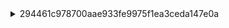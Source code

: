 <details>
<summary>294461c978700aae933fe9975f1ea3ceda147e0a</summary>

| **hayashi Type**         | **Count** |
|-----------------------------|----------|
| **Move Method**             | 6        |
| **Rename Method**           | 2        |
| **Move and Rename Method**  | 1        |  

| repository_name | commit_id | file_similarity_score | change_type | change_type_info | old_filename | new_filename |
|----------------|-----------|----------------------|-------------|------------------|--------------|--------------|
| mbassador | 294461c | 100 | Move Method | 'protected_Collection[Subscription]_getSubscriptionsByMessageType' from 'src/main/java/net/engio/mbassy/bus/AbstractSyncMessageBus' to 'src/main/java/net/engio/mbassy/bus/AbstractPubSubSupport' | src/main/java/net/engio/mbassy/bus/AbstractSyncMessageBus#protected_Collection[Subscription]_getSubscriptionsByMessageType(Class).mjava | src/main/java/net/engio/mbassy/bus/AbstractPubSubSupport#protected_Collection[Subscription]_getSubscriptionsByMessageType(Class).mjava |
| mbassador | 294461c | 100 | Move Method | 'protected_MessagePublication_createMessagePublication' from 'src/main/java/net/engio/mbassy/bus/AbstractSyncMessageBus' to 'src/main/java/net/engio/mbassy/bus/AbstractPubSubSupport' | src/main/java/net/engio/mbassy/bus/AbstractSyncMessageBus#protected_MessagePublication_createMessagePublication(T).mjava | src/main/java/net/engio/mbassy/bus/AbstractPubSubSupport#protected_MessagePublication_createMessagePublication(T).mjava |
| mbassador | 294461c | 100 | Move Method | 'public_boolean_unsubscribe' from 'src/main/java/net/engio/mbassy/bus/AbstractSyncMessageBus' to 'src/main/java/net/engio/mbassy/bus/AbstractPubSubSupport' | src/main/java/net/engio/mbassy/bus/AbstractSyncMessageBus#public_boolean_unsubscribe(Object).mjava | src/main/java/net/engio/mbassy/bus/AbstractPubSubSupport#public_boolean_unsubscribe(Object).mjava |
| mbassador | 294461c | 100 | Move Method | 'public_void_addErrorHandler' from 'src/main/java/net/engio/mbassy/bus/AbstractSyncMessageBus' to 'src/main/java/net/engio/mbassy/bus/AbstractPubSubSupport' | src/main/java/net/engio/mbassy/bus/AbstractSyncMessageBus#public_void_addErrorHandler(IPublicationErrorHandler).mjava | src/main/java/net/engio/mbassy/bus/AbstractPubSubSupport#public_void_addErrorHandler(IPublicationErrorHandler).mjava |
| mbassador | 294461c | 100 | Move Method | 'public_void_handlePublicationError' from 'src/main/java/net/engio/mbassy/bus/AbstractSyncMessageBus' to 'src/main/java/net/engio/mbassy/bus/AbstractPubSubSupport' | src/main/java/net/engio/mbassy/bus/AbstractSyncMessageBus#public_void_handlePublicationError(PublicationError).mjava | src/main/java/net/engio/mbassy/bus/AbstractPubSubSupport#public_void_handlePublicationError(PublicationError).mjava |
| mbassador | 294461c | 100 | Move Method | 'public_void_subscribe' from 'src/main/java/net/engio/mbassy/bus/AbstractSyncMessageBus' to 'src/main/java/net/engio/mbassy/bus/AbstractPubSubSupport' | src/main/java/net/engio/mbassy/bus/AbstractSyncMessageBus#public_void_subscribe(Object).mjava | src/main/java/net/engio/mbassy/bus/AbstractPubSubSupport#public_void_subscribe(Object).mjava |
| mbassador | 294461c | 97 | Move and Rename Method | 'public_AbstractSyncMessageBus' at 'src/main/java/net/engio/mbassy/bus/AbstractSyncMessageBus' to 'public_AbstractPubSubSupport' at 'src/main/java/net/engio/mbassy/bus/AbstractPubSubSupport' | src/main/java/net/engio/mbassy/bus/AbstractSyncMessageBus#public_AbstractSyncMessageBus(ISyncBusConfiguration).mjava | src/main/java/net/engio/mbassy/bus/AbstractPubSubSupport#public_AbstractPubSubSupport(ISyncBusConfiguration).mjava |


# Move Method

- same path, different class name

## tokenized log
```
====== DIFF: a/src/main/java/net/engio/mbassy/bus/AbstractSyncMessageBus#protected_Collection[Subscription]_getSubscriptionsByMessageType(Class).mjava ======
diff --git a/src/main/java/net/engio/mbassy/bus/AbstractSyncMessageBus#protected_Collection[Subscription]_getSubscriptionsByMessageType(Class).mjava b/src/main/java/net/engio/mbassy/bus/AbstractPubSubSupport#protected_Collection[Subscription]_getSubscriptionsByMessageType(Class).mjava
similarity index 100%
rename from src/main/java/net/engio/mbassy/bus/AbstractSyncMessageBus#protected_Collection[Subscription]_getSubscriptionsByMessageType(Class).mjava
rename to src/main/java/net/engio/mbassy/bus/AbstractPubSubSupport#protected_Collection[Subscription]_getSubscriptionsByMessageType(Class).mjava

====== DIFF: a/src/main/java/net/engio/mbassy/bus/AbstractSyncMessageBus#protected_MessagePublication_createMessagePublication(T).mjava ======
diff --git a/src/main/java/net/engio/mbassy/bus/AbstractSyncMessageBus#protected_MessagePublication_createMessagePublication(T).mjava b/src/main/java/net/engio/mbassy/bus/AbstractPubSubSupport#protected_MessagePublication_createMessagePublication(T).mjava
similarity index 100%
rename from src/main/java/net/engio/mbassy/bus/AbstractSyncMessageBus#protected_MessagePublication_createMessagePublication(T).mjava
rename to src/main/java/net/engio/mbassy/bus/AbstractPubSubSupport#protected_MessagePublication_createMessagePublication(T).mjava

====== DIFF: a/src/main/java/net/engio/mbassy/bus/AbstractSyncMessageBus#public_boolean_unsubscribe(Object).mjava ======
diff --git a/src/main/java/net/engio/mbassy/bus/AbstractSyncMessageBus#public_boolean_unsubscribe(Object).mjava b/src/main/java/net/engio/mbassy/bus/AbstractPubSubSupport#public_boolean_unsubscribe(Object).mjava
similarity index 100%
rename from src/main/java/net/engio/mbassy/bus/AbstractSyncMessageBus#public_boolean_unsubscribe(Object).mjava
rename to src/main/java/net/engio/mbassy/bus/AbstractPubSubSupport#public_boolean_unsubscribe(Object).mjava

====== DIFF: a/src/main/java/net/engio/mbassy/bus/AbstractSyncMessageBus#public_void_addErrorHandler(IPublicationErrorHandler).mjava ======
diff --git a/src/main/java/net/engio/mbassy/bus/AbstractSyncMessageBus#public_void_addErrorHandler(IPublicationErrorHandler).mjava b/src/main/java/net/engio/mbassy/bus/AbstractPubSubSupport#public_void_addErrorHandler(IPublicationErrorHandler).mjava
similarity index 100%
rename from src/main/java/net/engio/mbassy/bus/AbstractSyncMessageBus#public_void_addErrorHandler(IPublicationErrorHandler).mjava
rename to src/main/java/net/engio/mbassy/bus/AbstractPubSubSupport#public_void_addErrorHandler(IPublicationErrorHandler).mjava

====== DIFF: a/src/main/java/net/engio/mbassy/bus/AbstractSyncMessageBus#public_void_handlePublicationError(PublicationError).mjava ======
diff --git a/src/main/java/net/engio/mbassy/bus/AbstractSyncMessageBus#public_void_handlePublicationError(PublicationError).mjava b/src/main/java/net/engio/mbassy/bus/AbstractPubSubSupport#public_void_handlePublicationError(PublicationError).mjava
similarity index 100%
rename from src/main/java/net/engio/mbassy/bus/AbstractSyncMessageBus#public_void_handlePublicationError(PublicationError).mjava
rename to src/main/java/net/engio/mbassy/bus/AbstractPubSubSupport#public_void_handlePublicationError(PublicationError).mjava

====== DIFF: a/src/main/java/net/engio/mbassy/bus/AbstractSyncMessageBus#public_void_subscribe(Object).mjava ======
diff --git a/src/main/java/net/engio/mbassy/bus/AbstractSyncMessageBus#public_void_subscribe(Object).mjava b/src/main/java/net/engio/mbassy/bus/AbstractPubSubSupport#public_void_subscribe(Object).mjava
similarity index 100%
rename from src/main/java/net/engio/mbassy/bus/AbstractSyncMessageBus#public_void_subscribe(Object).mjava
rename to src/main/java/net/engio/mbassy/bus/AbstractPubSubSupport#public_void_subscribe(Object).mjava
```
# Move and Rename Method

- same path, different class name, different method name

```
====== DIFF: a/src/main/java/net/engio/mbassy/bus/AbstractSyncMessageBus#public_AbstractSyncMessageBus(ISyncBusConfiguration).mjava ======
diff --git a/src/main/java/net/engio/mbassy/bus/AbstractSyncMessageBus#public_AbstractSyncMessageBus(ISyncBusConfiguration).mjava b/src/main/java/net/engio/mbassy/bus/AbstractPubSubSupport#public_AbstractPubSubSupport(ISyncBusConfiguration).mjava
similarity index 97%
rename from src/main/java/net/engio/mbassy/bus/AbstractSyncMessageBus#public_AbstractSyncMessageBus(ISyncBusConfiguration).mjava
rename to src/main/java/net/engio/mbassy/bus/AbstractPubSubSupport#public_AbstractPubSubSupport(ISyncBusConfiguration).mjava
index 6ab376d..ec96777 100644
--- a/src/main/java/net/engio/mbassy/bus/AbstractSyncMessageBus#public_AbstractSyncMessageBus(ISyncBusConfiguration).mjava
+++ b/src/main/java/net/engio/mbassy/bus/AbstractPubSubSupport#public_AbstractPubSubSupport(ISyncBusConfiguration).mjava
@@ -1,5 +1,5 @@
 public	PUBLIC
-AbstractSyncMessageBus	DECLAREDMETHODNAME
+AbstractPubSubSupport	DECLAREDMETHODNAME
 (	LEFTMETHODPAREN
 ISyncBusConfiguration	TYPENAME
 configuration	VARIABLENAME
```

# original log

```
====== DIFF: a/src/main/java/net/engio/mbassy/bus/AbstractSyncMessageBus.java ======
diff --git a/src/main/java/net/engio/mbassy/bus/AbstractSyncMessageBus.java b/src/main/java/net/engio/mbassy/bus/AbstractPubSubSupport.java
similarity index 91%
rename from src/main/java/net/engio/mbassy/bus/AbstractSyncMessageBus.java
rename to src/main/java/net/engio/mbassy/bus/AbstractPubSubSupport.java
index 164affc..e74be6f 100644
--- a/src/main/java/net/engio/mbassy/bus/AbstractSyncMessageBus.java
+++ b/src/main/java/net/engio/mbassy/bus/AbstractPubSubSupport.java
@@ -3,7 +3,6 @@ package net.engio.mbassy.bus;
 import net.engio.mbassy.IPublicationErrorHandler;
 import net.engio.mbassy.PublicationError;
 import net.engio.mbassy.bus.config.ISyncBusConfiguration;
-import net.engio.mbassy.bus.publication.IPublicationCommand;
 import net.engio.mbassy.common.DeadMessage;
 import net.engio.mbassy.subscription.Subscription;
 import net.engio.mbassy.subscription.SubscriptionManager;
@@ -17,9 +16,8 @@ import java.util.List;
  * The base class for all message bus implementations.
  *
  * @param <T>
- * @param <P>
  */
-public abstract class AbstractSyncMessageBus<T, P extends IPublicationCommand> implements ISyncMessageBus<T, P>{
+public abstract class AbstractPubSubSupport<T> implements PubSubSupport<T>{
 
 
     // this handler will receive all errors that occur during message dispatch or message handling
@@ -32,7 +30,7 @@ public abstract class AbstractSyncMessageBus<T, P extends IPublicationCommand> i
     private final BusRuntime runtime;
 
 
-    public AbstractSyncMessageBus(ISyncBusConfiguration configuration) {
+    public AbstractPubSubSupport(ISyncBusConfiguration configuration) {
         this.runtime = new BusRuntime(this);
         this.runtime.add("error.handlers", getRegisteredErrorHandlers());
         this.subscriptionManager = configuration.getSubscriptionManagerProvider()
@@ -45,7 +43,7 @@ public abstract class AbstractSyncMessageBus<T, P extends IPublicationCommand> i
         return publicationFactory;
     }
 
-    @Override
+
     public Collection<IPublicationErrorHandler> getRegisteredErrorHandlers() {
         return Collections.unmodifiableCollection(errorHandlers);
     }
```

- Associated Modifications


```
====== DIFF: a/src/main/java/net/engio/mbassy/bus/SyncMessageBus.java ======
diff --git a/src/main/java/net/engio/mbassy/bus/SyncMessageBus.java b/src/main/java/net/engio/mbassy/bus/SyncMessageBus.java
index 72c45f4..9dfb911 100644
--- a/src/main/java/net/engio/mbassy/bus/SyncMessageBus.java
+++ b/src/main/java/net/engio/mbassy/bus/SyncMessageBus.java
@@ -5,25 +5,18 @@ import net.engio.mbassy.bus.config.ISyncBusConfiguration;
 import net.engio.mbassy.bus.publication.IPublicationCommand;
 
 /**
- * Created with IntelliJ IDEA.
- * User: benjamin
- * Date: 4/3/13
- * Time: 9:02 AM
- * To change this template use File | Settings | File Templates.
+ * A message bus implementation that offers only synchronous message publication. Using this bus
+ * will not create any new threads.
+ *
  */
-public class SyncMessageBus<T> extends AbstractSyncMessageBus<T, SyncMessageBus.SyncPostCommand>{
+public class SyncMessageBus<T> extends AbstractPubSubSupport<T> implements ISyncMessageBus<T, SyncMessageBus.SyncPostCommand>{
 
 
     public SyncMessageBus(ISyncBusConfiguration configuration) {
         super(configuration);
     }
 
-    /**
-     * Synchronously publish a message to all registered listeners (this includes listeners defined for super types)
-     * The call blocks until every messageHandler has processed the message.
-     *
-     * @param message
-     */
+    @Override
     public void publish(T message) {
         try {
             MessagePublication publication = createMessagePublication(message);
@@ -34,7 +27,6 @@ public class SyncMessageBus<T> extends AbstractSyncMessageBus<T, SyncMessageBus.
                     .setCause(e)
                     .setPublishedObject(message));
         }
-
     }
 
     @Override
@@ -44,7 +36,6 @@ public class SyncMessageBus<T> extends AbstractSyncMessageBus<T, SyncMessageBus.
 
     public class SyncPostCommand implements IPublicationCommand {
 
-
         private T message;
 
         public SyncPostCommand(T message) {
```

---
| repository_name | commit_id | file_similarity_score | change_type | change_type_info | old_filename | new_filename |
|----------------|-----------|----------------------|-------------|------------------|--------------|--------------|
| mbassador | 294461c | 55 | Rename Method | 'protected_MessagePublication_addAsynchronousDeliveryRequest' to 'protected_MessagePublication_addAsynchronousPublication' at 'src/main/java/net/engio/mbassy/bus/AbstractSyncAsyncMessageBus' | src/main/java/net/engio/mbassy/bus/AbstractSyncAsyncMessageBus#protected_MessagePublication_addAsynchronousDeliveryRequest(MessagePublication).mjava | src/main/java/net/engio/mbassy/bus/AbstractSyncAsyncMessageBus#protected_MessagePublication_addAsynchronousPublication(MessagePublication).mjava |
| mbassador | 294461c | 60 | Rename Method | 'protected_MessagePublication_addAsynchronousDeliveryRequest' to 'protected_MessagePublication_addAsynchronousPublication' at 'src/main/java/net/engio/mbassy/bus/AbstractSyncAsyncMessageBus' | src/main/java/net/engio/mbassy/bus/AbstractSyncAsyncMessageBus#protected_MessagePublication_addAsynchronousDeliveryRequest(MessagePublication,long,TimeUnit).mjava | src/main/java/net/engio/mbassy/bus/AbstractSyncAsyncMessageBus#protected_MessagePublication_addAsynchronousPublication(MessagePublication,long,TimeUnit).mjava |

# Rename Method
- same path, same class name, different method name

## tokenized log
- R55

```
====== DIFF: a/src/main/java/net/engio/mbassy/bus/AbstractSyncAsyncMessageBus#protected_MessagePublication_addAsynchronousDeliveryRequest(MessagePublication).mjava ======
diff --git a/src/main/java/net/engio/mbassy/bus/AbstractSyncAsyncMessageBus#protected_MessagePublication_addAsynchronousDeliveryRequest(MessagePublication).mjava b/src/main/java/net/engio/mbassy/bus/AbstractSyncAsyncMessageBus#protected_MessagePublication_addAsynchronousPublication(MessagePublication).mjava
similarity index 55%
rename from src/main/java/net/engio/mbassy/bus/AbstractSyncAsyncMessageBus#protected_MessagePublication_addAsynchronousDeliveryRequest(MessagePublication).mjava
rename to src/main/java/net/engio/mbassy/bus/AbstractSyncAsyncMessageBus#protected_MessagePublication_addAsynchronousPublication(MessagePublication).mjava
index a989e7a..7202100 100644
--- a/src/main/java/net/engio/mbassy/bus/AbstractSyncAsyncMessageBus#protected_MessagePublication_addAsynchronousDeliveryRequest(MessagePublication).mjava
+++ b/src/main/java/net/engio/mbassy/bus/AbstractSyncAsyncMessageBus#protected_MessagePublication_addAsynchronousPublication(MessagePublication).mjava
@@ -1,9 +1,9 @@
 protected	PROTECTED
 MessagePublication	TYPENAME
-addAsynchronousDeliveryRequest	DECLAREDMETHODNAME
+addAsynchronousPublication	DECLAREDMETHODNAME
 (	LEFTMETHODPAREN
 MessagePublication	TYPENAME
-request	VARIABLENAME
+publication	VARIABLENAME
 )	RIGHTMETHODPAREN
 {	LEFTMETHODBRACKET
 try	TRY
@@ -12,11 +12,11 @@ pendingMessages	VARIABLENAME
 .	DOT
 put	INVOKEDMETHODNAME
 (	LEFTMETHODINVOCATIONPAREN
-request	VARIABLENAME
+publication	VARIABLENAME
 )	RIGHTMETHODINVOCATIONPAREN
 ;	EXPRESSIONSTATEMENTSEMICOLON
 return	RETURN
-request	VARIABLENAME
+publication	VARIABLENAME
 .	DOT
 markScheduled	INVOKEDMETHODNAME
 (	LEFTMETHODINVOCATIONPAREN
@@ -29,8 +29,21 @@ InterruptedException	TYPENAME
 e	VARIABLENAME
 )	RIGHTCATCHCLAUSEPAREN
 {	LEFTCATCHCLAUSEBRACKET
+handlePublicationError	INVOKEDMETHODNAME
+(	LEFTMETHODINVOCATIONPAREN
+new	NEW
+PublicationError	TYPENAME
+(	LEFTCLASSINSTANCECREATIONPAREN
+e	VARIABLENAME
+,	CLASSINSTANCECREATIONCOMMA
+"Error while adding an asynchronous message publication"	STRINGLITERAL
+,	CLASSINSTANCECREATIONCOMMA
+publication	VARIABLENAME
+)	RIGHTCLASSINSTANCECREATIONPAREN
+)	RIGHTMETHODINVOCATIONPAREN
+;	EXPRESSIONSTATEMENTSEMICOLON
 return	RETURN
-request	VARIABLENAME
+publication	VARIABLENAME
 ;	RETURNSTATEMENTSEMICOLON
 }	RIGHTCATCHCLAUSEBRACKET
 }	RIGHTMETHODBRACKET
```

- R60

```
====== DIFF: a/src/main/java/net/engio/mbassy/bus/AbstractSyncAsyncMessageBus#protected_MessagePublication_addAsynchronousDeliveryRequest(MessagePublication,long,TimeUnit).mjava ======
diff --git a/src/main/java/net/engio/mbassy/bus/AbstractSyncAsyncMessageBus#protected_MessagePublication_addAsynchronousDeliveryRequest(MessagePublication,long,TimeUnit).mjava b/src/main/java/net/engio/mbassy/bus/AbstractSyncAsyncMessageBus#protected_MessagePublication_addAsynchronousPublication(MessagePublication,long,TimeUnit).mjava
similarity index 60%
rename from src/main/java/net/engio/mbassy/bus/AbstractSyncAsyncMessageBus#protected_MessagePublication_addAsynchronousDeliveryRequest(MessagePublication,long,TimeUnit).mjava
rename to src/main/java/net/engio/mbassy/bus/AbstractSyncAsyncMessageBus#protected_MessagePublication_addAsynchronousPublication(MessagePublication,long,TimeUnit).mjava
index 8fa9250..57ad85f 100644
--- a/src/main/java/net/engio/mbassy/bus/AbstractSyncAsyncMessageBus#protected_MessagePublication_addAsynchronousDeliveryRequest(MessagePublication,long,TimeUnit).mjava
+++ b/src/main/java/net/engio/mbassy/bus/AbstractSyncAsyncMessageBus#protected_MessagePublication_addAsynchronousPublication(MessagePublication,long,TimeUnit).mjava
@@ -1,9 +1,9 @@
 protected	PROTECTED
 MessagePublication	TYPENAME
-addAsynchronousDeliveryRequest	DECLAREDMETHODNAME
+addAsynchronousPublication	DECLAREDMETHODNAME
 (	LEFTMETHODPAREN
 MessagePublication	TYPENAME
-request	VARIABLENAME
+publication	VARIABLENAME
 ,	METHODDECLARAIONPARAMETERCOMMA
 long	LONG
 timeout	VARIABLENAME
@@ -19,20 +19,20 @@ pendingMessages	VARIABLENAME
 .	DOT
 offer	INVOKEDMETHODNAME
 (	LEFTMETHODINVOCATIONPAREN
-request	VARIABLENAME
+publication	VARIABLENAME
 ,	METHODINVOCATIONCOMMA
 timeout	VARIABLENAME
 ,	METHODINVOCATIONCOMMA
 unit	VARIABLENAME
 )	RIGHTMETHODINVOCATIONPAREN
 ?	QUESTION
-request	VARIABLENAME
+publication	VARIABLENAME
 .	DOT
 markScheduled	INVOKEDMETHODNAME
 (	LEFTMETHODINVOCATIONPAREN
 )	RIGHTMETHODINVOCATIONPAREN
 :	COLON
-request	VARIABLENAME
+publication	VARIABLENAME
 ;	RETURNSTATEMENTSEMICOLON
 }	RIGHTTRYBRACKET
 catch	CATCH
@@ -41,8 +41,21 @@ InterruptedException	TYPENAME
 e	VARIABLENAME
 )	RIGHTCATCHCLAUSEPAREN
 {	LEFTCATCHCLAUSEBRACKET
+handlePublicationError	INVOKEDMETHODNAME
+(	LEFTMETHODINVOCATIONPAREN
+new	NEW
+PublicationError	TYPENAME
+(	LEFTCLASSINSTANCECREATIONPAREN
+e	VARIABLENAME
+,	CLASSINSTANCECREATIONCOMMA
+"Error while adding an asynchronous message publication"	STRINGLITERAL
+,	CLASSINSTANCECREATIONCOMMA
+publication	VARIABLENAME
+)	RIGHTCLASSINSTANCECREATIONPAREN
+)	RIGHTMETHODINVOCATIONPAREN
+;	EXPRESSIONSTATEMENTSEMICOLON
 return	RETURN
-request	VARIABLENAME
+publication	VARIABLENAME
 ;	RETURNSTATEMENTSEMICOLON
 }	RIGHTCATCHCLAUSEBRACKET
 }	RIGHTMETHODBRACKET
```
## original log

```
====== DIFF: a/src/main/java/net/engio/mbassy/bus/AbstractSyncAsyncMessageBus.java ======
diff --git a/src/main/java/net/engio/mbassy/bus/AbstractSyncAsyncMessageBus.java b/src/main/java/net/engio/mbassy/bus/AbstractSyncAsyncMessageBus.java
index d4187d1..d6b7e27 100644
--- a/src/main/java/net/engio/mbassy/bus/AbstractSyncAsyncMessageBus.java
+++ b/src/main/java/net/engio/mbassy/bus/AbstractSyncAsyncMessageBus.java
@@ -17,7 +17,8 @@ import java.util.concurrent.TimeUnit;
  * @param <T>
  * @param <P>
  */
-public abstract class AbstractSyncAsyncMessageBus<T, P extends ISyncAsyncPublicationCommand> extends AbstractSyncMessageBus<T, P> implements IMessageBus<T, P> {
+public abstract class AbstractSyncAsyncMessageBus<T, P extends ISyncAsyncPublicationCommand>
+        extends AbstractPubSubSupport<T> implements IMessageBus<T, P> {
 
     // executor for asynchronous message handlers
     private final ExecutorService executor;
@@ -47,13 +48,15 @@ public abstract class AbstractSyncAsyncMessageBus<T, P extends ISyncAsyncPublica
             Thread dispatcher = configuration.getThreadFactoryForAsynchronousMessageDispatch().newThread(new Runnable() {
                 public void run() {
                     while (true) {
+                        MessagePublication publication = null;
                         try {
-                            pendingMessages.take().execute();
+                            publication = pendingMessages.take();
+                            publication.execute();
                         } catch (InterruptedException e) {
                             Thread.currentThread().interrupt();
                             return;
                         } catch(Throwable t){
-                            handlePublicationError(new PublicationError(t, "Error in asynchronous dispatch", null, null, null));
+                            handlePublicationError(new PublicationError(t, "Error in asynchronous dispatch",publication));
                         }
                     }
                 }
@@ -64,26 +67,26 @@ public abstract class AbstractSyncAsyncMessageBus<T, P extends ISyncAsyncPublica
     }
 
 
-    // this method enqueues a message delivery request
-    protected MessagePublication addAsynchronousDeliveryRequest(MessagePublication request) {
+    // this method queues a message delivery request
+    protected MessagePublication addAsynchronousPublication(MessagePublication publication) {
         try {
-            pendingMessages.put(request);
-            return request.markScheduled();
+            pendingMessages.put(publication);
+            return publication.markScheduled();
         } catch (InterruptedException e) {
-            // TODO: publication error
-            return request;
+            handlePublicationError(new PublicationError(e, "Error while adding an asynchronous message publication", publication));
+            return publication;
         }
     }
 
     // this method queues a message delivery request
-    protected MessagePublication addAsynchronousDeliveryRequest(MessagePublication request, long timeout, TimeUnit unit) {
+    protected MessagePublication addAsynchronousPublication(MessagePublication publication, long timeout, TimeUnit unit) {
         try {
-            return pendingMessages.offer(request, timeout, unit)
-                    ? request.markScheduled()
-                    : request;
+            return pendingMessages.offer(publication, timeout, unit)
+                    ? publication.markScheduled()
+                    : publication;
         } catch (InterruptedException e) {
-            // TODO: publication error
-            return request;
+            handlePublicationError(new PublicationError(e, "Error while adding an asynchronous message publication", publication));
+            return publication;
         }
     }
```

- Associated Modifications

**tokenized log**

```
====== DIFF: a/src/main/java/net/engio/mbassy/bus/MBassador#public_MessagePublication_publishAsync(T,long,TimeUnit).mjava ======
diff --git a/src/main/java/net/engio/mbassy/bus/MBassador#public_MessagePublication_publishAsync(T,long,TimeUnit).mjava b/src/main/java/net/engio/mbassy/bus/MBassador#public_MessagePublication_publishAsync(T,long,TimeUnit).mjava
index 2e0bd9f..919006f 100644
--- a/src/main/java/net/engio/mbassy/bus/MBassador#public_MessagePublication_publishAsync(T,long,TimeUnit).mjava
+++ b/src/main/java/net/engio/mbassy/bus/MBassador#public_MessagePublication_publishAsync(T,long,TimeUnit).mjava
@@ -14,7 +14,7 @@ unit	VARIABLENAME
 )	RIGHTMETHODPAREN
 {	LEFTMETHODBRACKET
 return	RETURN
-addAsynchronousDeliveryRequest	INVOKEDMETHODNAME
+addAsynchronousPublication	INVOKEDMETHODNAME
 (	LEFTMETHODINVOCATIONPAREN
 createMessagePublication	INVOKEDMETHODNAME
 (	LEFTMETHODINVOCATIONPAREN
```

```
====== DIFF: a/src/main/java/net/engio/mbassy/bus/MBassador#public_MessagePublication_publishAsync(T).mjava ======
diff --git a/src/main/java/net/engio/mbassy/bus/MBassador#public_MessagePublication_publishAsync(T).mjava b/src/main/java/net/engio/mbassy/bus/MBassador#public_MessagePublication_publishAsync(T).mjava
index cb66d7a..dd2777f 100644
--- a/src/main/java/net/engio/mbassy/bus/MBassador#public_MessagePublication_publishAsync(T).mjava
+++ b/src/main/java/net/engio/mbassy/bus/MBassador#public_MessagePublication_publishAsync(T).mjava
@@ -8,7 +8,7 @@ message	VARIABLENAME
 )	RIGHTMETHODPAREN
 {	LEFTMETHODBRACKET
 return	RETURN
-addAsynchronousDeliveryRequest	INVOKEDMETHODNAME
+addAsynchronousPublication	INVOKEDMETHODNAME
 (	LEFTMETHODINVOCATIONPAREN
 createMessagePublication	INVOKEDMETHODNAME
 (	LEFTMETHODINVOCATIONPAREN
```


**original log**
```
====== DIFF: a/src/main/java/net/engio/mbassy/bus/MBassador.java ======
diff --git a/src/main/java/net/engio/mbassy/bus/MBassador.java b/src/main/java/net/engio/mbassy/bus/MBassador.java
index e99f937..ee4206f 100644
--- a/src/main/java/net/engio/mbassy/bus/MBassador.java
+++ b/src/main/java/net/engio/mbassy/bus/MBassador.java
@@ -16,12 +16,12 @@ public class MBassador<T> extends AbstractSyncAsyncMessageBus<T, SyncAsyncPostCo
 
     @Override
     public MessagePublication publishAsync(T message) {
-        return addAsynchronousDeliveryRequest(createMessagePublication(message));
+        return addAsynchronousPublication(createMessagePublication(message));
     }
 
     @Override
     public MessagePublication publishAsync(T message, long timeout, TimeUnit unit) {
-        return addAsynchronousDeliveryRequest(createMessagePublication(message), timeout, unit);
+        return addAsynchronousPublication(createMessagePublication(message), timeout, unit);
     }
```
